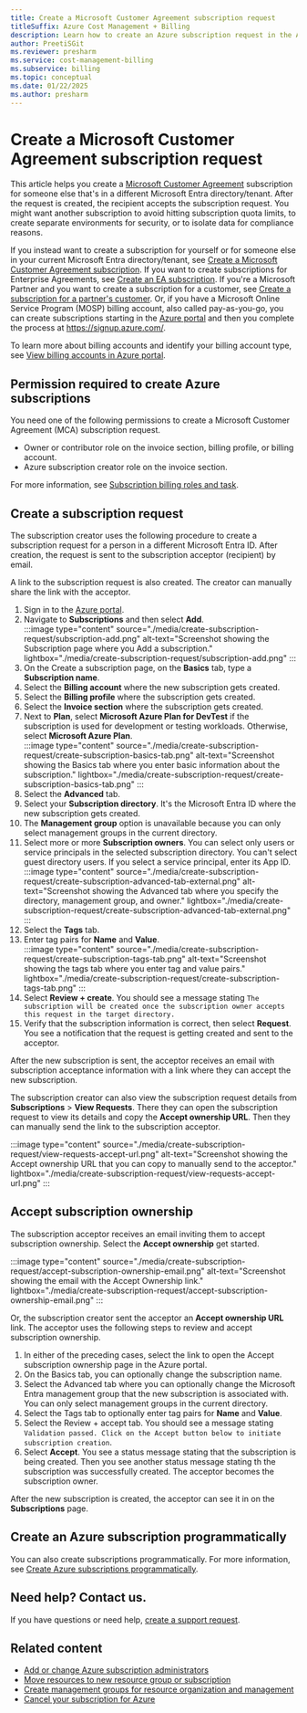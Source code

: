 ```yaml
---
title: Create a Microsoft Customer Agreement subscription request
titleSuffix: Azure Cost Management + Billing
description: Learn how to create an Azure subscription request in the Azure portal. See information about billing account forms and view other available resources.
author: PreetiSGit
ms.reviewer: presharm
ms.service: cost-management-billing
ms.subservice: billing
ms.topic: conceptual
ms.date: 01/22/2025
ms.author: presharm
---
```


# Create a Microsoft Customer Agreement subscription request

This article helps you create a [Microsoft Customer Agreement](https://azure.microsoft.com/pricing/purchase-options/microsoft-customer-agreement/) subscription for someone else that's in a different Microsoft Entra directory/tenant. After the request is created, the recipient accepts the subscription request. You might want another subscription to avoid hitting subscription quota limits, to create separate environments for security, or to isolate data for compliance reasons. 

If you instead want to create a subscription for yourself or for someone else in your current Microsoft Entra directory/tenant, see [Create a Microsoft Customer Agreement subscription](create-subscription.md). If you want to create subscriptions for Enterprise Agreements, see [Create an EA subscription](create-enterprise-subscription.md). If you're a Microsoft Partner and you want to create a subscription for a customer, see [Create a subscription for a partner's customer](create-customer-subscription.md). Or, if you have a Microsoft Online Service Program (MOSP) billing account, also called pay-as-you-go, you can create subscriptions starting in the [Azure portal](https://portal.azure.com/#blade/Microsoft_Azure_Billing/SubscriptionsBlade) and then you complete the process at https://signup.azure.com/.

To learn more about billing accounts and identify your billing account type, see [View billing accounts in Azure portal](view-all-accounts.md).

## Permission required to create Azure subscriptions

You need one of the following permissions to create a Microsoft Customer Agreement (MCA) subscription request.

- Owner or contributor role on the invoice section, billing profile, or billing account. 
- Azure subscription creator role on the invoice section.

For more information, see [Subscription billing roles and task](understand-mca-roles.md#subscription-billing-roles-and-tasks).

## Create a subscription request

The subscription creator uses the following procedure to create a subscription request for a person in a different Microsoft Entra ID. After creation, the request is sent to the subscription acceptor (recipient) by email.

A link to the subscription request is also created. The creator can manually share the link with the acceptor.

1. Sign in to the [Azure portal](https://portal.azure.com).
1. Navigate to **Subscriptions** and then select **Add**.  
    :::image type="content" source="./media/create-subscription-request/subscription-add.png" alt-text="Screenshot showing the Subscription page where you Add a subscription." lightbox="./media/create-subscription-request/subscription-add.png" :::
1. On the Create a subscription page, on the **Basics** tab, type a **Subscription name**.
1. Select the **Billing account** where the new subscription gets created.
1. Select the **Billing profile** where the subscription gets created.
1. Select the **Invoice section** where the subscription gets created.
1. Next to **Plan**, select **Microsoft Azure Plan for DevTest** if the subscription is used for development or testing workloads. Otherwise, select **Microsoft Azure Plan**.  
    :::image type="content" source="./media/create-subscription-request/create-subscription-basics-tab.png" alt-text="Screenshot showing the Basics tab where you enter basic information about the subscription." lightbox="./media/create-subscription-request/create-subscription-basics-tab.png" :::
1. Select the **Advanced** tab.
1. Select your **Subscription directory**. It's the Microsoft Entra ID where the new subscription gets created.
1. The **Management group** option is unavailable because you can only select management groups in the current directory.
1. Select more or more **Subscription owners**. You can select only users or service principals in the selected subscription directory. You can't select guest directory users. If you select a service principal, enter its App ID.   
    :::image type="content" source="./media/create-subscription-request/create-subscription-advanced-tab-external.png" alt-text="Screenshot showing the Advanced tab where you specify the directory, management group, and owner." lightbox="./media/create-subscription-request/create-subscription-advanced-tab-external.png" :::
1. Select the **Tags** tab.
1. Enter tag pairs for **Name** and **Value**.  
    :::image type="content" source="./media/create-subscription-request/create-subscription-tags-tab.png" alt-text="Screenshot showing the tags tab where you enter tag and value pairs." lightbox="./media/create-subscription-request/create-subscription-tags-tab.png" :::
1. Select **Review + create**. You should see a message stating `The subscription will be created once the subscription owner accepts this request in the target directory.`
1. Verify that the subscription information is correct, then select **Request**. You see a notification that the request is getting created and sent to the acceptor.

After the new subscription is sent, the acceptor receives an email with subscription acceptance information with a link where they can accept the new subscription.

The subscription creator can also view the subscription request details from **Subscriptions** > **View Requests**. There they can open the subscription request to view its details and copy the **Accept ownership URL**. Then they can manually send the link to the subscription acceptor.

:::image type="content" source="./media/create-subscription-request/view-requests-accept-url.png" alt-text="Screenshot showing the Accept ownership URL that you can copy to manually send to the acceptor." lightbox="./media/create-subscription-request/view-requests-accept-url.png" :::

## Accept subscription ownership

The subscription acceptor receives an email inviting them to accept subscription ownership. Select the **Accept ownership** get started.

:::image type="content" source="./media/create-subscription-request/accept-subscription-ownership-email.png" alt-text="Screenshot showing the email with the Accept Ownership link." lightbox="./media/create-subscription-request/accept-subscription-ownership-email.png" :::

Or, the subscription creator sent the acceptor an **Accept ownership URL** link. The acceptor uses the following steps to review and accept subscription ownership.

1. In either of the preceding cases, select the link to open the Accept subscription ownership page in the Azure portal.
1. On the Basics tab, you can optionally change the subscription name.
1. Select the Advanced tab where you can optionally change the Microsoft Entra management group that the new subscription is associated with. You can only select management groups in the current directory.
1. Select the Tags tab to optionally enter tag pairs for **Name** and **Value**.
1. Select the Review + accept tab. You should see a message stating `Validation passed. Click on the Accept button below to initiate subscription creation`.
1. Select **Accept**. You see a status message stating that the subscription is being created. Then you see another status message stating th the subscription was successfully created. The acceptor becomes the subscription owner.

After the new subscription is created, the acceptor can see it in on the **Subscriptions** page.

## Create an Azure subscription programmatically

You can also create subscriptions programmatically. For more information, see [Create Azure subscriptions programmatically](programmatically-create-subscription.md).

## Need help? Contact us.

If you have questions or need help, [create a support request](https://go.microsoft.com/fwlink/?linkid=2083458).

## Related content

- [Add or change Azure subscription administrators](add-change-subscription-administrator.md)
- [Move resources to new resource group or subscription](../../azure-resource-manager/management/move-resource-group-and-subscription.md)
- [Create management groups for resource organization and management](../../governance/management-groups/create-management-group-portal.md)
- [Cancel your subscription for Azure](cancel-azure-subscription.md)
